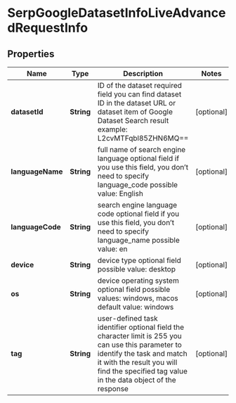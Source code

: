 

# SerpGoogleDatasetInfoLiveAdvancedRequestInfo


## Properties

| Name | Type | Description | Notes |
|------------ | ------------- | ------------- | -------------|
|**datasetId** | **String** | ID of the dataset required field you can find dataset ID in the dataset URL or dataset item of Google Dataset Search result example: L2cvMTFqbl85ZHN6MQ&#x3D;&#x3D; |  [optional] |
|**languageName** | **String** | full name of search engine language optional field if you use this field, you don’t need to specify language_code possible value: English |  [optional] |
|**languageCode** | **String** | search engine language code optional field if you use this field, you don’t need to specify language_name possible value: en |  [optional] |
|**device** | **String** | device type optional field possible value: desktop |  [optional] |
|**os** | **String** | device operating system optional field possible values: windows, macos default value: windows |  [optional] |
|**tag** | **String** | user-defined task identifier optional field the character limit is 255 you can use this parameter to identify the task and match it with the result you will find the specified tag value in the data object of the response |  [optional] |



